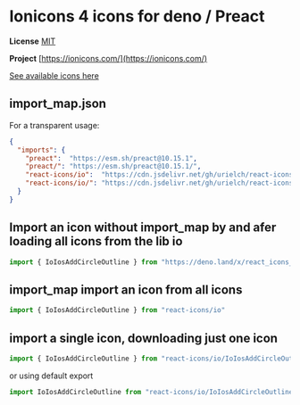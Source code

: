 # Ionicons 4 icons for deno / Preact

**License** [MIT](https://github.com/ionic-team/ionicons/blob/master/LICENSE)

**Project** [https://ionicons.com/](https://ionicons.com/)

[See available icons here](https://react-icons.deno.dev/io)

## import_map.json

For a transparent usage:

```json
{
  "imports": {
    "preact":  "https://esm.sh/preact@10.15.1",
    "preact/": "https://esm.sh/preact@10.15.1/",
    "react-icons/io":  "https://cdn.jsdelivr.net/gh/urielch/react-icons-io@1.0.9/mod.ts",
    "react-icons/io/": "https://cdn.jsdelivr.net/gh/urielch/react-icons-io@1.0.9/ico/",
  }
}
```

## Import an icon without import_map by and afer loading all icons from the lib io

```ts
import { IoIosAddCircleOutline } from "https://deno.land/x/react_icons_io@1.0.9/mod.ts"
```

## import_map import an icon from all icons

```ts
import { IoIosAddCircleOutline } from "react-icons/io"
```

## import a single icon, downloading just one icon

```ts
import { IoIosAddCircleOutline } from "react-icons/io/IoIosAddCircleOutline.ts"
```

or using default export

```ts
import IoIosAddCircleOutline from "react-icons/io/IoIosAddCircleOutline.ts"
```

